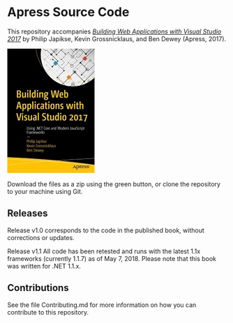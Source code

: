 # Apress Source Code

This repository accompanies [*Building Web Applications with Visual Studio 2017*](https://www.apress.com/9781484224779) by Philip Japikse, Kevin Grossnicklaus, and Ben Dewey (Apress, 2017).

[comment]: #cover
![Cover image](9781484224779.jpg)

Download the files as a zip using the green button, or clone the repository to your machine using Git.

## Releases

Release v1.0 corresponds to the code in the published book, without corrections or updates.

Release v1.1 All code has been retested and runs with the latest 1.1x frameworks (currently 1.1.7) as of May 7, 2018. Please note that this book was written for .NET 1.1.x.

## Contributions

See the file Contributing.md for more information on how you can contribute to this repository.